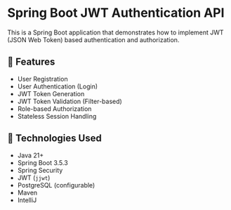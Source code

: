# Spring Boot JWT Authentication API

This is a  Spring Boot application that demonstrates how to implement JWT (JSON Web Token) based authentication and authorization.

## 🔐 Features

- User Registration
- User Authentication (Login)
- JWT Token Generation
- JWT Token Validation (Filter-based)
- Role-based Authorization
- Stateless Session Handling

## 🚀 Technologies Used

- Java 21+
- Spring Boot 3.5.3
- Spring Security
- JWT (`jjwt`)
- PostgreSQL (configurable)
- Maven
- IntelliJ 

